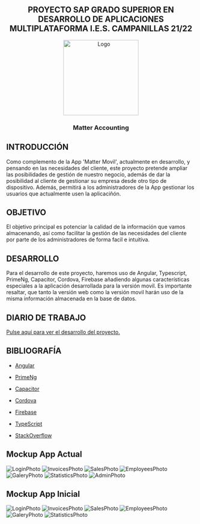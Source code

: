 <h2 align="center">PROYECTO SAP GRADO SUPERIOR EN DESARROLLO DE APLICACIONES MULTIPLATAFORMA I.E.S. CAMPANILLAS 21/22</h2>
<div align="center">
  <img src="media/logoCompleto.svg" alt="Logo" width="200" height="200">
  <h3 align="center">Matter Accounting</h3>
</div>

## INTRODUCCIÓN
Como complemento de la App 'Matter Movil', actualmente en desarrollo, y pensando en las necesidades del cliente, este proyecto pretende ampliar las posibilidades de gestión de nuestro negocio, además de dar la posibilidad al cliente de gestionar su empresa desde otro tipo de dispositivo. Además, permitirá a los administradores de la App gestionar los usuarios que actualmente usen la aplicaciñón.   

## OBJETIVO
El objetivo principal es potenciar la calidad de la información que vamos almacenando, así como facilitar la gestión de las necesidades del cliente por parte de los administradores de forma facil e intuitiva.

## DESARROLLO
Para el desarrollo de este proyecto, haremos uso de Angular, Typescript, PrimeNg, Capacitor, Cordova, Firebase añadiendo algunas características especiales a la aplicación desarrollada para la versión movil.
Es importante resaltar, que tanto la versión web como la versión movil harán uso de la misma información almacenada en la base de datos.

## DIARIO DE TRABAJO
<a href="https://github.com/Davidrbv/Matters/blob/master/README.md"><p>Pulse aquí para ver el desarrollo del proyecto.</p></a>
## BIBLIOGRAFÍA
  - <a href="https://angular.io/"><p>Angular</p></a>
  - <a href="https://www.primefaces.org/primeng/"><p>PrimeNg</p></a>
  - <a href="https://capacitorjs.com/"><p>Capacitor</p></a>
  - <a href="https://ionicframework.com/docs/native/iamport-cordova"><p>Cordova</p></a>
  - <a href="https://console.firebase.google.com/u/2/"><p>Firebase</p></a>
  - <a href="https://www.typescriptlang.org/docs/"><p>TypeScript</p></a>
  - <a href="https://es.stackoverflow.com/"><p>StackOverflow</p></a>

## Mockup App Actual

<img src="media/loginnew.png" alt="LoginPhoto">
<img src="media/invoicesnew.png" alt="InvoicesPhoto">
<img src="media/salesnew.png" alt="SalesPhoto">
<img src="media/employeenew.png" alt="EmployeesPhoto">
<img src="media/galerynew.png" alt="GaleryPhoto">
<img src="media/statisticsnew.png" alt="StatisticsPhoto">
<img src="media/adminnew.png" alt="AdminPhoto">

## Mockup App Inicial

<img src="media/login.png" alt="LoginPhoto">
<img src="media/invoices.png" alt="InvoicesPhoto">
<img src="media/sales.png" alt="SalesPhoto">
<img src="media/employee.png" alt="EmployeesPhoto">
<img src="media/galery.png" alt="GaleryPhoto">
<img src="media/statistics.png" alt="StatisticsPhoto">
